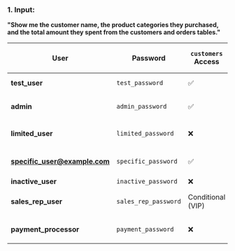 ### 1.  Input: 
**"Show me the customer name, the product categories they purchased, and the total amount they spent from the customers and orders tables."**


| **User**           | **Password**           | **`customers` Access** | **`orders` Access** | **Accessible Columns (`customers`)**       | **Accessible Columns (`orders`)**                  |
|--------------------|-------------------------|-------------------------|----------------------|---------------------------------------------|----------------------------------------------------|
| **test_user**      | `test_password`        | ✅                     | ✅                   | `customer_name`, `password`                | `total_amount` (**no `product_categories`)**       |
| **admin**          | `admin_password`       | ✅                     | ✅                   | `customer_name`, `password`                | `total_amount`, `product_categories`, `password`  |
| **limited_user**   | `limited_password`     | ❌                     | ✅                   | N/A                                         | `total_amount`, `product_categories`, `password`  |
| **specific_user@example.com**  | `specific_password`    | ✅                     | ✅                   | `customer_name` (**no `password`)          | `order_date`, `order_id` (**no `total_amount`)**   |
| **inactive_user**  | `inactive_password`    | ❌                     | ❌                   | N/A                                         | N/A                                                |
| **sales_rep_user** | `sales_rep_password`   | Conditional (VIP)      | ✅                   | Conditional (`password` if VIP)            | `total_amount`, `product_categories`, `password`  |
| **payment_processor** | `payment_password` | ❌                     | ✅                   | N/A                                         | `payment_id`, `payment_date`, `amount_paid`       |

